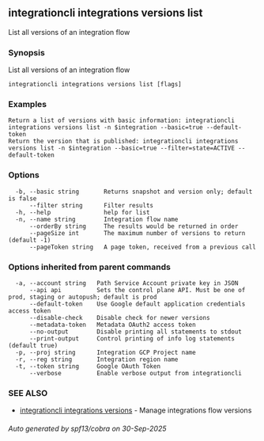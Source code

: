 ## integrationcli integrations versions list

List all versions of an integration flow

### Synopsis

List all versions of an integration flow

```
integrationcli integrations versions list [flags]
```

### Examples

```
Return a list of versions with basic information: integrationcli integrations versions list -n $integration --basic=true --default-token
Return the version that is published: integrationcli integrations versions list -n $integration --basic=true --filter=state=ACTIVE --default-token
```

### Options

```
  -b, --basic string       Returns snapshot and version only; default is false
      --filter string      Filter results
  -h, --help               help for list
  -n, --name string        Integration flow name
      --orderBy string     The results would be returned in order
      --pageSize int       The maximum number of versions to return (default -1)
      --pageToken string   A page token, received from a previous call
```

### Options inherited from parent commands

```
  -a, --account string   Path Service Account private key in JSON
      --api api          Sets the control plane API. Must be one of prod, staging or autopush; default is prod
      --default-token    Use Google default application credentials access token
      --disable-check    Disable check for newer versions
      --metadata-token   Metadata OAuth2 access token
      --no-output        Disable printing all statements to stdout
      --print-output     Control printing of info log statements (default true)
  -p, --proj string      Integration GCP Project name
  -r, --reg string       Integration region name
  -t, --token string     Google OAuth Token
      --verbose          Enable verbose output from integrationcli
```

### SEE ALSO

* [integrationcli integrations versions](integrationcli_integrations_versions.md)	 - Manage integrations flow versions

###### Auto generated by spf13/cobra on 30-Sep-2025
